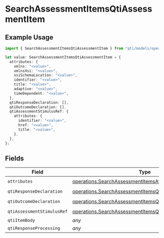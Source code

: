 # SearchAssessmentItemsQtiAssessmentItem

## Example Usage

```typescript
import { SearchAssessmentItemsQtiAssessmentItem } from "qti/models/operations";

let value: SearchAssessmentItemsQtiAssessmentItem = {
  attributes: {
    xmlns: "<value>",
    xmlnsXsi: "<value>",
    xsiSchemaLocation: "<value>",
    identifier: "<value>",
    title: "<value>",
    adaptive: "<value>",
    timeDependent: "<value>",
  },
  qtiResponseDeclaration: [],
  qtiOutcomeDeclaration: [],
  qtiAssessmentStimulusRef: {
    attributes: {
      identifier: "<value>",
      href: "<value>",
      title: "<value>",
    },
  },
};
```

## Fields

| Field                                                                                                                                | Type                                                                                                                                 | Required                                                                                                                             | Description                                                                                                                          |
| ------------------------------------------------------------------------------------------------------------------------------------ | ------------------------------------------------------------------------------------------------------------------------------------ | ------------------------------------------------------------------------------------------------------------------------------------ | ------------------------------------------------------------------------------------------------------------------------------------ |
| `attributes`                                                                                                                         | [operations.SearchAssessmentItemsAttributes](../../models/operations/searchassessmentitemsattributes.md)                             | :heavy_check_mark:                                                                                                                   | N/A                                                                                                                                  |
| `qtiResponseDeclaration`                                                                                                             | [operations.SearchAssessmentItemsQtiResponseDeclaration](../../models/operations/searchassessmentitemsqtiresponsedeclaration.md)[]   | :heavy_check_mark:                                                                                                                   | N/A                                                                                                                                  |
| `qtiOutcomeDeclaration`                                                                                                              | [operations.SearchAssessmentItemsQtiOutcomeDeclaration](../../models/operations/searchassessmentitemsqtioutcomedeclaration.md)[]     | :heavy_check_mark:                                                                                                                   | N/A                                                                                                                                  |
| `qtiAssessmentStimulusRef`                                                                                                           | [operations.SearchAssessmentItemsQtiAssessmentStimulusRef](../../models/operations/searchassessmentitemsqtiassessmentstimulusref.md) | :heavy_check_mark:                                                                                                                   | N/A                                                                                                                                  |
| `qtiItemBody`                                                                                                                        | *any*                                                                                                                                | :heavy_minus_sign:                                                                                                                   | N/A                                                                                                                                  |
| `qtiResponseProcessing`                                                                                                              | *any*                                                                                                                                | :heavy_minus_sign:                                                                                                                   | N/A                                                                                                                                  |